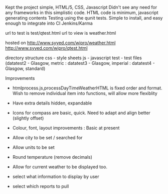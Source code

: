 Kept the project simple, HTML/5, CSS, Javascript
Didn't see any need for any frameworks in this simplistic code.
HTML code is minimum, javascript generating contents
Testing using the qunit tests. Simple to install, and easy enough to integrate into CI Jenkins/Karma

url to test is test/qtest.html
url to view is weather.html

hosted on 
http://www.syyed.com/wipro/weather.html
http://www.syyed.com/wipro/qtest.html

directory structure
css - style sheets
js - javascript
test - test files 
(datatest2 - Glasgow, metric : datatest3 - Glasgow, imperial : datatest4 - Glasgow, standard)


Improvements

- htmlprocess.js,processDayTimeWeatherHTML is fixed order and format. 
  Wish to remove individual item into functions, will allow more flexiblity

- Have extra details hidden, expandable
- Icons for compass are basic, quick. Need to adapt and align better (slightly offset)
- Colour, font, layout improvements : Basic at present

- Allow city to be set / searched for
- Allow units to be set
- Round temperature (remove decimals)
- Allow for current weather to be displayed too. 

- select what information to display by user
- select which reports to pull
